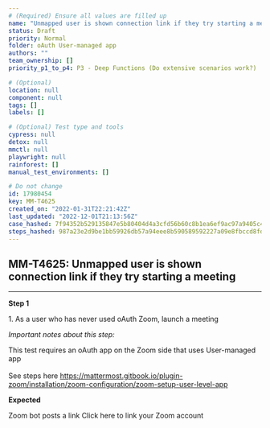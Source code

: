 ```yaml
---
# (Required) Ensure all values are filled up
name: "Unmapped user is shown connection link if they try starting a meeting"
status: Draft
priority: Normal
folder: oAuth User-managed app
authors: ""
team_ownership: []
priority_p1_to_p4: P3 - Deep Functions (Do extensive scenarios work?)

# (Optional)
location: null
component: null
tags: []
labels: []

# (Optional) Test type and tools
cypress: null
detox: null
mmctl: null
playwright: null
rainforest: []
manual_test_environments: []

# Do not change
id: 17980454
key: MM-T4625
created_on: "2022-01-31T22:21:42Z"
last_updated: "2022-12-01T21:13:56Z"
case_hashed: 7f94352b529135847e5b80404d4a3cfd56b60c8b1ea6ef9ac97a9405c43caa74920f081e5276f351157e9074b5b3e333
steps_hashed: 987a23e2d9be1bb59926db57a94eee8b590589592227a09e8fbccd8fd6b033e3f4ffbf4fe52844f53649b84b4d3400cb
---
```


<!-- (Auto-generated) Based on frontmatter's "key" and "name" -->

## MM-T4625: Unmapped user is shown connection link if they try starting a meeting

---

**Step 1**

1\. As a user who has never used oAuth Zoom, launch a meeting

_Important notes about this step:_

This test requires an oAuth app on the Zoom side that uses User-managed app\
\
See steps here <https://mattermost.gitbook.io/plugin-zoom/installation/zoom-configuration/zoom-setup-user-level-app>

**Expected**

Zoom bot posts a link Click here to link your Zoom account
